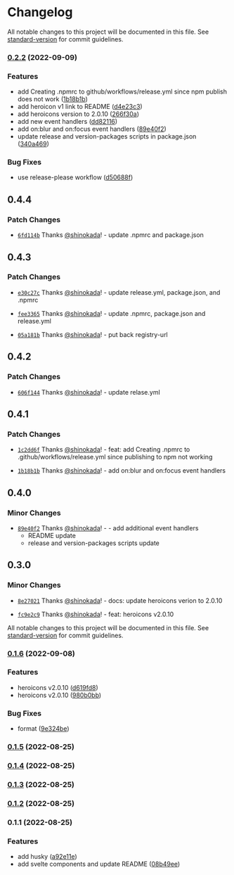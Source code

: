 # Changelog

All notable changes to this project will be documented in this file. See [standard-version](https://github.com/conventional-changelog/standard-version) for commit guidelines.

### [0.2.2](https://github.com/shinokada/svelte-heros-v2/compare/v0.1.6...v0.2.2) (2022-09-09)


### Features

* add Creating .npmrc to github/workflows/release.yml since npm publish does not work ([1b18b1b](https://github.com/shinokada/svelte-heros-v2/commit/1b18b1bf46414065f6ee00b62da2ebd9ad6a9faf))
* add heroicon v1 link to README ([d4e23c3](https://github.com/shinokada/svelte-heros-v2/commit/d4e23c3326aaad197d0b7ddf618f2d2d6fea8144))
* add heroicons version to 2.0.10 ([266f30a](https://github.com/shinokada/svelte-heros-v2/commit/266f30a0242a0c1435d5d0a0cf9caa696eea0c8e))
* add new event handlers ([dd82116](https://github.com/shinokada/svelte-heros-v2/commit/dd82116de0906589f051293e8f9b533f295221c5))
* add on:blur and on:focus event handlers ([89e40f2](https://github.com/shinokada/svelte-heros-v2/commit/89e40f221829164079a7a0c890e305ac7bfef3f8))
* update release and version-packages scripts in package.json ([340a469](https://github.com/shinokada/svelte-heros-v2/commit/340a46973dc94c8dac9a4d0278e57b6786e93e38))


### Bug Fixes

* use release-please workflow ([d50688f](https://github.com/shinokada/svelte-heros-v2/commit/d50688f67a1809f08e5693e2a29f948cbb38b50a))

## 0.4.4

### Patch Changes

- [`6fd114b`](https://github.com/shinokada/svelte-heros-v2/commit/6fd114bdfa739b09d1598a4370f169e7216440ad) Thanks [@shinokada](https://github.com/shinokada)! - update .npmrc and package.json

## 0.4.3

### Patch Changes

- [`e30c27c`](https://github.com/shinokada/svelte-heros-v2/commit/e30c27c8fc08c67614a085346e9eace75206c795) Thanks [@shinokada](https://github.com/shinokada)! - update release.yml, package.json, and .npmrc

- [`fee3365`](https://github.com/shinokada/svelte-heros-v2/commit/fee336590af37e8ce6dca50979f4baf49c5b0620) Thanks [@shinokada](https://github.com/shinokada)! - update .npmrc, package.json and release.yml

- [`05a181b`](https://github.com/shinokada/svelte-heros-v2/commit/05a181b49d1dee63e6d58c9b7cb75a628f56f983) Thanks [@shinokada](https://github.com/shinokada)! - put back registry-url

## 0.4.2

### Patch Changes

- [`606f144`](https://github.com/shinokada/svelte-heros-v2/commit/606f144633bb23b997b972a215cc5b9b6581a3cc) Thanks [@shinokada](https://github.com/shinokada)! - update relase.yml

## 0.4.1

### Patch Changes

- [`1c2dd6f`](https://github.com/shinokada/svelte-heros-v2/commit/1c2dd6f5d39f94d981d81846c91312d365f75d96) Thanks [@shinokada](https://github.com/shinokada)! - feat: add Creating .npmrc to .github/workflows/release.yml since publishing to npm not working

- [`1b18b1b`](https://github.com/shinokada/svelte-heros-v2/commit/1b18b1bf46414065f6ee00b62da2ebd9ad6a9faf) Thanks [@shinokada](https://github.com/shinokada)! - add on:blur and on:focus event handlers

## 0.4.0

### Minor Changes

- [`89e40f2`](https://github.com/shinokada/svelte-heros-v2/commit/89e40f221829164079a7a0c890e305ac7bfef3f8) Thanks [@shinokada](https://github.com/shinokada)! - - add additional event handlers
  - README update
  - release and version-packages scripts update

## 0.3.0

### Minor Changes

- [`8e27021`](https://github.com/shinokada/svelte-heros-v2/commit/8e270212f820f700ff06b5c3029f3a19d23275e5) Thanks [@shinokada](https://github.com/shinokada)! - docs: update heroicons verion to 2.0.10

- [`fc9e2c9`](https://github.com/shinokada/svelte-heros-v2/commit/fc9e2c955f9e5856dfb0b8c5839c606909f94a71) Thanks [@shinokada](https://github.com/shinokada)! - feat: heroicons v2.0.10

All notable changes to this project will be documented in this file. See [standard-version](https://github.com/conventional-changelog/standard-version) for commit guidelines.

### [0.1.6](https://github.com/shinokada/svelte-heros-v2/compare/v0.1.5...v0.1.6) (2022-09-08)

### Features

- heroicons v2.0.10 ([d619fd8](https://github.com/shinokada/svelte-heros-v2/commit/d619fd8edfb59a0dab77b69488159f15b221d32b))
- heroicons v2.0.10 ([980b0bb](https://github.com/shinokada/svelte-heros-v2/commit/980b0bbcaf17868af5865345b89773812ff47fcd))

### Bug Fixes

- format ([9e324be](https://github.com/shinokada/svelte-heros-v2/commit/9e324bea69d1afc862f3cbb110ad150b8e93f6c3))

### [0.1.5](https://github.com/shinokada/svelte-heros-v2/compare/v0.1.4...v0.1.5) (2022-08-25)

### [0.1.4](https://github.com/shinokada/svelte-heros-v2/compare/v0.1.3...v0.1.4) (2022-08-25)

### [0.1.3](https://github.com/shinokada/svelte-heros-v2/compare/v0.1.2...v0.1.3) (2022-08-25)

### [0.1.2](https://github.com/shinokada/svelte-heros-v2/compare/v0.1.1...v0.1.2) (2022-08-25)

### 0.1.1 (2022-08-25)

### Features

- add husky ([a92e11e](https://github.com/shinokada/svelte-heros-v2/commit/a92e11e45908aa36cf95a84b01905146b40e0a62))
- add svelte components and update README ([08b49ee](https://github.com/shinokada/svelte-heros-v2/commit/08b49ee4c56b03ec169a7ff643922905f30f3d72))
